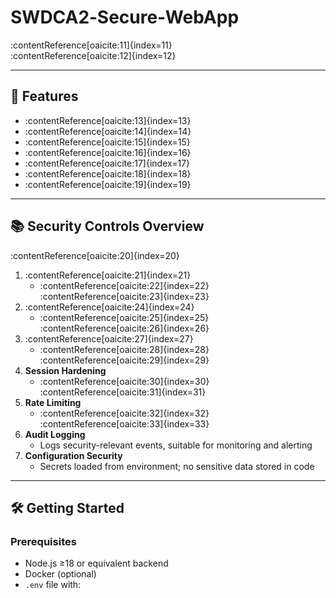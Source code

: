 # SWDCA2‑Secure‑WebApp

:contentReference[oaicite:11]{index=11}  
:contentReference[oaicite:12]{index=12}

---

## 🚀 Features

- :contentReference[oaicite:13]{index=13}  
- :contentReference[oaicite:14]{index=14}  
- :contentReference[oaicite:15]{index=15}  
- :contentReference[oaicite:16]{index=16}  
- :contentReference[oaicite:17]{index=17}  
- :contentReference[oaicite:18]{index=18}  
- :contentReference[oaicite:19]{index=19}  

---

## 📚 Security Controls Overview

:contentReference[oaicite:20]{index=20}

1. :contentReference[oaicite:21]{index=21}  
   - :contentReference[oaicite:22]{index=22} :contentReference[oaicite:23]{index=23}  
2. :contentReference[oaicite:24]{index=24}  
   - :contentReference[oaicite:25]{index=25} :contentReference[oaicite:26]{index=26}  
3. :contentReference[oaicite:27]{index=27}  
   - :contentReference[oaicite:28]{index=28} :contentReference[oaicite:29]{index=29}  
4. **Session Hardening**  
   - :contentReference[oaicite:30]{index=30} :contentReference[oaicite:31]{index=31}  
5. **Rate Limiting**  
   - :contentReference[oaicite:32]{index=32} :contentReference[oaicite:33]{index=33}  
6. **Audit Logging**  
   - Logs security-relevant events, suitable for monitoring and alerting  
7. **Configuration Security**  
   - Secrets loaded from environment; no sensitive data stored in code  

---

## 🛠️ Getting Started

### Prerequisites

- Node.js ≥18 or equivalent backend  
- Docker (optional)  
- `.env` file with:
